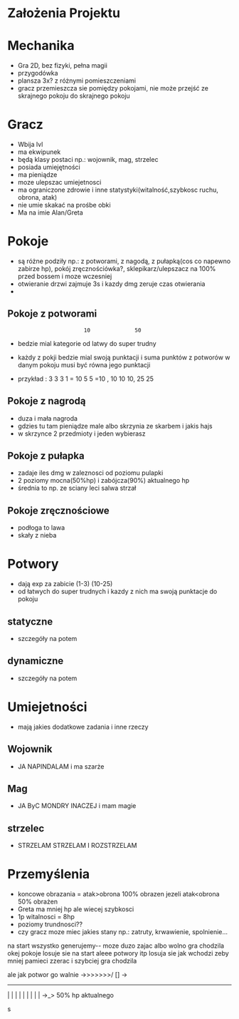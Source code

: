 # Założenia Projektu

# Mechanika
- Gra 2D, bez fizyki, pełna magii
- przygodówka
- plansza 3x? z różnymi pomieszczeniami
- gracz przemieszcza sie pomiędzy pokojami, nie może przejść ze skrajnego pokoju do skrajnego pokoju
# Gracz
- Wbija lvl
- ma ekwipunek
- będą klasy postaci np.: wojownik, mag, strzelec
- posiada umiejętności
- ma pieniądze
- moze ulepszac umiejetnosci 
- ma ograniczone zdrowie i inne statystyki(witalność,szybkosc ruchu, obrona, atak)
- nie umie skakać na prośbe obki
- Ma na imie Alan/Greta



# Pokoje
- są różne podziły np.: z potworami, z nagodą, z pułapką(cos co napewno zabirze hp), 
pokój zręcznościówka?, sklepikarz/ulepszacz na 100% przed bossem i moze wczesniej
- otwieranie drzwi zajmuje 3s i kazdy dmg zeruje czas otwierania
- 
## Pokoje z potworami
                            10              50
- bedzie mial kategorie od latwy do super trudny
- każdy z pokji bedzie mial swoją punktacji i suma punktów z potworów w danym pokoju
musi być równa jego punktacji

- przykład : 3 3 3 1 = 10 5 5  =10    ,    10 10 10, 25 25

## Pokoje z nagrodą
- duza i mała nagroda
- gdzies tu tam pieniądze male albo skrzynia ze skarbem i jakis hajs
- w skrzynce 2 przedmioty i jeden wybierasz

## Pokoje z pułapka
- zadaje iles dmg w zaleznosci od poziomu pulapki 
- 2 poziomy mocna(50%hp) i zabójcza(90%) aktualnego hp
- średnia to np. ze sciany leci salwa strzał

## Pokoje zręcznościowe
- podłoga to lawa
- skały z nieba

# Potwory
- dają exp za zabicie
        (1-3)          (10-25)
- od łatwych do super trudnych i kazdy z nich ma swoją punktacje do pokoju
## statyczne
- szczegóły na potem 
## dynamiczne
- szczegóły na potem
# Umiejetności
- mają jakies dodatkowe zadania i inne rzeczy
## Wojownik
- JA NAPINDALAM i ma szarże
## Mag
- JA ByC MONDRY INACZEJ i mam magie
## strzelec
- STRZELAM STRZELAM I ROZSTRZELAM

# Przemyślenia
- koncowe obrazania = atak>obrona 100% obrazen  jezeli atak<obrona 50% obrażen  
- Greta ma mniej hp ale wiecej szybkosci 
- 1p witalnosci = 8hp
- poziomy trundnosci??
- czy gracz moze miec jakies stany np.: zatruty, krwawienie, spolnienie...

na start wszystko generujemy-- moze duzo zajac albo wolno gra chodzila 
okej pokoje losuje sie na start aleee potwory itp losuja sie jak wchodzi zeby mniej pamieci zzerac i 
szybciej gra chodzila



ale jak potwor go walnie
->>>>>>>/ [] ->


---------------------
| | | | | | | | |
->_> 50% hp aktualnego

s